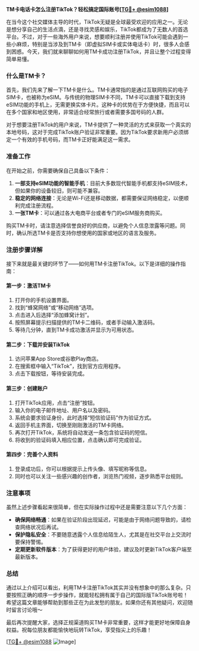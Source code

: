 **TM卡电话卡怎么注册TikTok？轻松搞定国际账号[[TG💪+ @esim1088](https://t.me/s/esim1088)]**

在当今这个社交媒体主导的时代，TikTok无疑是全球最受欢迎的应用之一。无论是想分享自己的生活点滴，还是寻找灵感和娱乐，TikTok都成为了无数人的首选平台。不过，对于一些海外用户来说，想要顺利注册并使用TikTok可能会遇到一些小麻烦，特别是当涉及到TM卡（即虚拟SIM卡或实体电话卡）时，很多人会感到困惑。今天，我们就来聊聊如何用TM卡成功注册TikTok，并且让整个过程变得简单易懂。

### 什么是TM卡？

首先，我们先来了解一下TM卡是什么。TM卡通常指的是通过互联网购买的电子SIM卡，也被称为eSIM。与传统的物理SIM卡不同，TM卡可以直接下载到支持eSIM功能的手机上，无需更换实体卡片。这种卡的优势在于方便快捷，而且可以在多个国家和地区使用，非常适合经常旅行或者需要多国号码的人群。

对于想要注册TikTok的用户来说，TM卡提供了一种灵活的方式来获取一个真实的本地号码，这对于完成TikTok账户验证非常重要。因为TikTok要求新用户必须绑定一个有效的手机号码，而TM卡正好能满足这一需求。

### 准备工作

在开始之前，你需要确保自己具备以下条件：

1. **一部支持eSIM功能的智能手机**：目前大多数现代智能手机都支持eSIM技术，但如果你的设备较旧，则可能不兼容。
2. **稳定的网络连接**：无论是Wi-Fi还是移动数据，都需要保证网络稳定，以便顺利完成注册流程。
3. **一张TM卡**：可以通过各大电商平台或者专门的eSIM服务商购买。

购买TM卡时，请注意选择信誉良好的供应商，以避免个人信息泄露等问题。同时，确认所选TM卡是否支持你想使用的国家或地区的语言及服务。

### 注册步骤详解

接下来就是最关键的环节了——如何用TM卡注册TikTok。以下是详细的操作指南：

#### 第一步：激活TM卡

1. 打开你的手机设置界面。
2. 找到“蜂窝网络”或“移动网络”选项。
3. 点击进入后选择“添加蜂窝计划”。
4. 按照屏幕提示扫描提供的TM卡二维码，或者手动输入激活码。
5. 等待几分钟，直到TM卡成功激活并显示为可用状态。

#### 第二步：下载并安装TikTok

1. 访问苹果App Store或谷歌Play商店。
2. 在搜索框中输入“TikTok”，找到官方应用程序。
3. 点击下载按钮，等待安装完成。

#### 第三步：创建账户

1. 打开TikTok应用，点击“注册”按钮。
2. 输入你的电子邮件地址、用户名以及密码。
3. 系统会要求验证身份，此时选择“短信验证码”作为验证方式。
4. 返回手机主界面，切换至刚刚激活的TM卡网络。
5. 再次打开TikTok，系统将自动发送一条包含验证码的短信。
6. 将收到的验证码填入相应位置，点击确认即可完成验证。

#### 第四步：完善个人资料

1. 登录成功后，你可以根据提示上传头像、填写昵称等信息。
2. 同时也可以关注一些感兴趣的创作者，浏览热门视频，逐步熟悉平台规则。

### 注意事项

虽然上述步骤看起来很简单，但在实际操作过程中还是需要注意以下几个方面：

- **确保网络畅通**：如果在验证阶段出现延迟，可能是由于网络问题导致的，请检查网络状况后再试。
- **保护隐私安全**：不要随意透露个人信息给陌生人，尤其是在社交平台上交流时要保持警惕。
- **定期更新软件版本**：为了获得更好的用户体验，建议及时更新TikTok客户端至最新版本。

### 总结

通过以上介绍可以看出，利用TM卡注册TikTok其实并没有想象中的那么复杂。只要按照正确的顺序一步步操作，就能轻松拥有属于自己的国际版TikTok账号啦！希望这篇文章能够帮助到那些正在为此发愁的朋友。如果你还有其他疑问，欢迎随时留言讨论哦～

最后再次提醒大家，选择正规渠道购买TM卡非常重要，这样才能更好地保障自身权益。祝每位朋友都能愉快地玩转TikTok，享受指尖上的乐趣！

[[TG💪+ @esim1088](https://t.me/s/esim1088) ![Image](https://i.postimg.cc/4NQfJmqS/Snipaste-2025-05-13-00-14-12.png)]